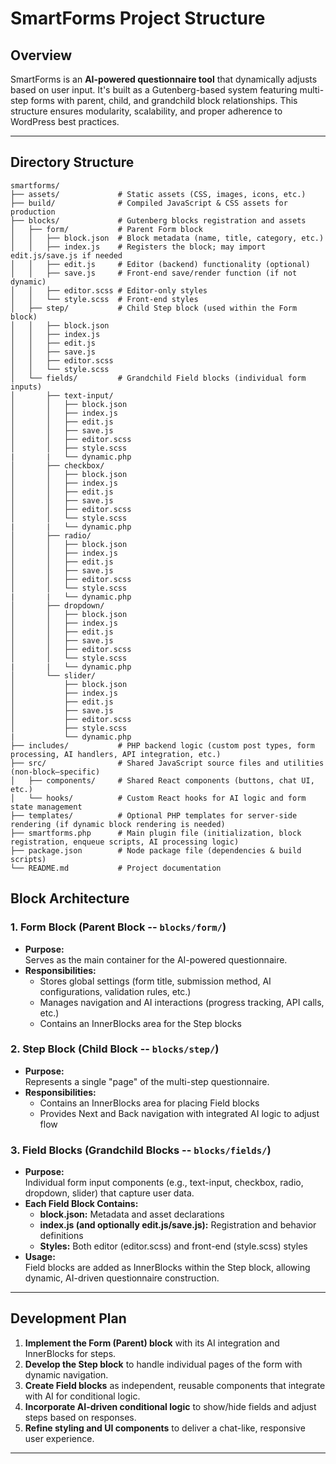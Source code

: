 SmartForms Project Structure
============================

Overview
--------

SmartForms is an **AI-powered questionnaire tool** that dynamically adjusts based on user input. It's built as a Gutenberg-based system featuring multi-step forms with parent, child, and grandchild block relationships. This structure ensures modularity, scalability, and proper adherence to WordPress best practices.

* * * * *

Directory Structure
-------------------
```
smartforms/
├── assets/             # Static assets (CSS, images, icons, etc.)
├── build/              # Compiled JavaScript & CSS assets for production
├── blocks/             # Gutenberg blocks registration and assets
│   ├── form/           # Parent Form block
│   │   ├── block.json  # Block metadata (name, title, category, etc.)
│   │   ├── index.js    # Registers the block; may import edit.js/save.js if needed
│   │   ├── edit.js     # Editor (backend) functionality (optional)
│   │   ├── save.js     # Front-end save/render function (if not dynamic)
│   │   ├── editor.scss # Editor-only styles
│   │   └── style.scss  # Front-end styles
│   ├── step/           # Child Step block (used within the Form block)
│   │   ├── block.json
│   │   ├── index.js
│   │   ├── edit.js
│   │   ├── save.js
│   │   ├── editor.scss
│   │   └── style.scss
│   └── fields/         # Grandchild Field blocks (individual form inputs)
│       ├── text-input/
│       │   ├── block.json
│       │   ├── index.js
│       │   ├── edit.js
│       │   ├── save.js
│       │   ├── editor.scss
│       │   ├── style.scss
|       |   └── dynamic.php
│       ├── checkbox/
│       │   ├── block.json
│       │   ├── index.js
│       │   ├── edit.js
│       │   ├── save.js
│       │   ├── editor.scss
│       │   └── style.scss
|       |   └── dynamic.php
│       ├── radio/
│       │   ├── block.json
│       │   ├── index.js
│       │   ├── edit.js
│       │   ├── save.js
│       │   ├── editor.scss
│       │   └── style.scss
|       |   └── dynamic.php
│       ├── dropdown/
│       │   ├── block.json
│       │   ├── index.js
│       │   ├── edit.js
│       │   ├── save.js
│       │   ├── editor.scss
│       │   └── style.scss
|       |   └── dynamic.php
│       └── slider/
│           ├── block.json
│           ├── index.js
│           ├── edit.js
│           ├── save.js
│           ├── editor.scss
│           ├── style.scss
|           └── dynamic.php
├── includes/           # PHP backend logic (custom post types, form processing, AI handlers, API integration, etc.)
├── src/                # Shared JavaScript source files and utilities (non-block–specific)
│   ├── components/     # Shared React components (buttons, chat UI, etc.)
│   └── hooks/          # Custom React hooks for AI logic and form state management
├── templates/          # Optional PHP templates for server-side rendering (if dynamic block rendering is needed)
├── smartforms.php      # Main plugin file (initialization, block registration, enqueue scripts, AI processing logic)
├── package.json        # Node package file (dependencies & build scripts)
└── README.md           # Project documentation
```

Block Architecture
------------------

### 1\. Form Block (Parent Block -- `blocks/form/`)

-   **Purpose:**\
    Serves as the main container for the AI-powered questionnaire.
-   **Responsibilities:**
    -   Stores global settings (form title, submission method, AI configurations, validation rules, etc.)
    -   Manages navigation and AI interactions (progress tracking, API calls, etc.)
    -   Contains an InnerBlocks area for the Step blocks

### 2\. Step Block (Child Block -- `blocks/step/`)

-   **Purpose:**\
    Represents a single "page" of the multi-step questionnaire.
-   **Responsibilities:**
    -   Contains an InnerBlocks area for placing Field blocks
    -   Provides Next and Back navigation with integrated AI logic to adjust flow

### 3\. Field Blocks (Grandchild Blocks -- `blocks/fields/`)

-   **Purpose:**\
    Individual form input components (e.g., text-input, checkbox, radio, dropdown, slider) that capture user data.
-   **Each Field Block Contains:**
    -   **block.json:** Metadata and asset declarations
    -   **index.js (and optionally edit.js/save.js):** Registration and behavior definitions
    -   **Styles:** Both editor (editor.scss) and front-end (style.scss) styles
-   **Usage:**\
    Field blocks are added as InnerBlocks within the Step block, allowing dynamic, AI-driven questionnaire construction.

* * * * *

Development Plan
----------------

1.  **Implement the Form (Parent) block** with its AI integration and InnerBlocks for steps.
2.  **Develop the Step block** to handle individual pages of the form with dynamic navigation.
3.  **Create Field blocks** as independent, reusable components that integrate with AI for conditional logic.
4.  **Incorporate AI-driven conditional logic** to show/hide fields and adjust steps based on responses.
5.  **Refine styling and UI components** to deliver a chat-like, responsive user experience.

* * * * *